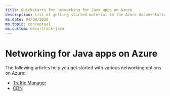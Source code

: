 ```yaml
---
title: Quickstarts for networking for Java apps on Azure
description: List of getting started material in the Azure documentation for networking for Java apps.
ms.date: 04/09/2020
ms.topic: conceptual
ms.custom: devx-track-java
---
```


# Networking for Java apps on Azure

The following articles help you get started with various networking options on Azure:

- [Traffic Manager](/azure/traffic-manager/quickstart-create-traffic-manager-profile-cli)
- [CDN](/azure/cdn/cdn-create-new-endpoint)
